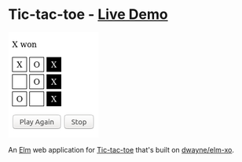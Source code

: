 # Tic-tac-toe - [Live Demo](https://dwayne.github.io/elm-tictactoe/)

![A screenshot of Tic-tac-toe](/screenshot.png)

An [Elm](https://elm-lang.org/) web application for [Tic-tac-toe](https://en.wikipedia.org/wiki/Tic-tac-toe) that's built on [dwayne/elm-xo](https://package.elm-lang.org/packages/dwayne/elm-xo/latest/).
